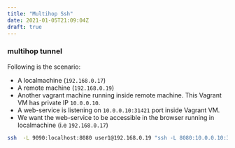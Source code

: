 ```yaml
---
title: "Multihop Ssh"
date: 2021-01-05T21:09:04Z
draft: true
---
```


### multihop tunnel
Following is the scenario:
* A localmachine (`192.168.0.17`)
* A remote machine (`192.168.0.19`)
* Another vagrant machine running inside remote machine. This Vagrant VM has private IP `10.0.0.10`.
* A web-service is listening on `10.0.0.10:31421` port inside Vagrant VM.
* We want the web-service to be accessible in the browser running in localmachine (i.e `192.168.0.17`)

```bash
ssh  -L 9090:localhost:8080 user1@192.168.0.19 "ssh -L 8080:10.0.0.10:31421 vagrant@127.0.0.1 -p 2200 -i ~/VAGRANT/.vagrant/machines/master/virtualbox/private_key"
```